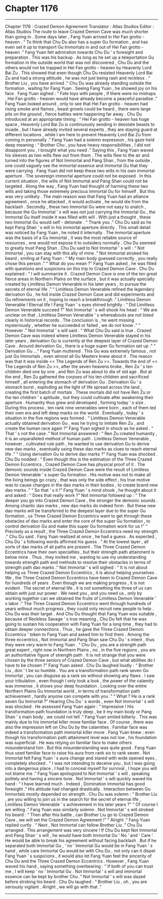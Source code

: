 
# Chapter 1176


---

Chapter 1176 : Crazed Demon Agreement
Translator :
Atlas Studios
Editor :
Atlas Studios
The route to leave Crazed Demon Cave was much shorter than going in .
Some days later , Fang Yuan arrived in Hei Fan grotto - heaven .
“ To think that Chu Du also has a super Gu formation , and has even set it up to transport Gu Immortals in and out of Hei Fan grotto - heaven .” Fang Yuan felt admiration towards Chu Du ’ s foresight and preparation .
This was his backup .
As long as he set up a teleportation Gu formation in the outside world that was not discovered , Chu Du and the others would not be trapped in Hei Fan grotto - heaven by Heavenly Lord Bai Zu .
This showed that even though Chu Du resisted Heavenly Lord Bai Zu and had a strong attitude , he was not just being rash and reckless .
“ Brother Liu , you have arrived .” Chu Du was already standing outside the formation , waiting for Fang Yuan .
Seeing Fang Yuan , he showed joy on his face .
Fang Yuan sighed : “ Fate toys with people , if there were no mishaps , Hei Fan grotto - heaven would have already become a peaceful paradise .”
Fang Yuan looked around , only to see that Hei Fan grotto - heaven had rising smoke and flames , beast growls could be heard , there were large pits on the ground , fierce battles were happening far away .
Chu Du introduced at an appropriate timing : “ Hei Fan grotto - heaven has huge space , Heavenly Lord Bai Zu is continuously sending in desolate beasts to invade , but I have already invited several experts , they are staying guard at different locations , while I am here to prevent Heavenly Lord Bai Zu from coming in personally .”
Fang Yuan had a solemn expression , his gaze held deep meaning : “ Brother Chu , you have heavy responsibilities , I did not disappoint you , I brought what you need .”
Saying this , Fang Yuan waved his sleeves as two wills flew out from them .
The wills flew to the air and turned into the figures of Not Immortal and Pang Shan , from the outside , one could vaguely see the immortal essence and Immortal Gu that they were carrying .
Fang Yuan did not keep these two wills in his own immortal aperture .
The sovereign immortal aperture could not be exposed .
In this current situation , the wills of Not Immortal and Pang Shan could not be targeted .
Along the way , Fang Yuan had thought of harming these two wills and taking those extremely precious Immortal Gu for himself .
But this was very unlikely .
The main reason was that Fang Yuan had an alliance agreement , once he attacked , it would activate , he would die from the backlash .
Secondly , these two Immortal Gu were not easy to snatch , because the Gu Immortal ’ s will was not just carrying the Immortal Gu , the Immortal Gu itself inside it was filled with will . With just a thought , these two Immortal Gu would self - detonate .
“ Thank you .” Chu Du said as he kept Pang Shan ’ s will in his immortal aperture directly .
This small detail was noticed by Fang Yuan , he noted it internally .
The immortal aperture was the basis of a Gu Immortal , it was the most reliable source of resources , one would not expose it to outsiders normally . Chu Du seemed to greatly trust Pang Shan .
Chu Du said to Not Immortal ’ s will : “ Not Immortal , you can stay with this ally of mine .”
Not Immortal stroked his beard , smiling at Fang Yuan : “ My main body guessed correctly , you really chose this person .”
“ What do you mean ?” Fang Yuan asked , he was filled with questions and suspicions on this trip to Crazed Demon Cave .
Chu Du explained : “ I will summarize it . Crazed Demon Cave is one of the ten great fierce areas in Northern Plains on the surface , but it was actually specially created by Limitless Demon Venerable in his later years , to pursue the secrets of eternal life .”
“ Limitless Demon Venerable refined the legendary derivation Gu , he hid inside Crazed Demon Cave and did experiments and Gu refinements on it , hoping to reach a breakthrough .”
Limitless Demon Venerable !
Eternal life !
Fang Yuan ’ s eyes shined brightly : “ Did Limitless Demon Venerable succeed ?”
Not Immortal ’ s will shook his head : “ We are unclear on that . Limitless Demon Venerable ’ s whereabouts are not listed clearly in historical records . The conclusion is , he went missing mysteriously , whether he succeeded or failed , we do not know .”
“ However .” Not Immortal ’ s will said : “ What Chu Du said is true . Crazed Demon Cave was indeed where Limitless Demon Venerable stayed in his later years , derivation Gu is currently at the deepest layer of Crazed Demon Cave . Around derivation Gu , there is a huge super Gu formation set up .”
“ Derivation Gu …” Fang Yuan muttered .
This Gu was extremely famous , not just Gu Immortals , even almost all Gu Masters knew about it .
The reason was that it was inside << The Legends of Ren Zu >>.
Towards the end of << The Legends of Ren Zu >>, after the seven heavens broke , Ren Zu ’ s ten children died one by one , and Ren Zu was about to die of old age . But at the end , Ren Zu gathered the corpses of his ten children and sacrificed himself , all entering the stomach of derivation Gu . Derivation Gu ’ s stomach burst , exploding as the light of life spread across the land , creating the first batch of mortals . These mortals did not have Ren Zu or the ten children ’ s aptitude , but they could cultivate after awakening their aperture .
Humanity thus grew and developed , forming today ’ s size . During this process , ten rank nine venerables were born , each of them led their own era and left deep marks on the world .
Eventually , today ’ s situation in the five regions was formed .
“ Limitless Demon Venerable actually obtained derivation Gu , was he trying to imitate Ren Zu , and create the human race again ?” Fang Yuan sighed in shock as he asked .
“ That ’ s not the case .” Not Immortal answered : “ Ren Zu created humanity , it is an unparalleled method of human path . Limitless Demon Venerable , however , cultivated rule path , he wanted to use derivation Gu to derive new dao marks , eventually using these dao marks as clues to reach eternal life .”
“ Using derivation Gu to derive dao marks ?” Fang Yuan was shocked .
Chu Du nodded : “ Even though this is the estimation of the Three Crazed Demon Eccentrics , Crazed Demon Cave has physical proof of it . The demonic sounds inside Crazed Demon Cave were the result of Limitless Demon Venerable ’ s super Gu formation . His motive was not to make all the living beings go crazy , that was only the side effect , his true motive was to cause changes in the dao marks in their bodies , to create brand new dao marks .”
“ So that ’ s it !” Fang Yuan ’ s mind shook , he thought about it and asked : “ Does that really work ?”
Not Immortal followed up : “ The deeper you go into Crazed Demon Cave , the stronger the demonic sounds . Among chaotic dao marks , new dao marks do indeed form . But these new dao marks will be transferred to the deepest layer due to the super Gu formation , us Three Crazed Demon Eccentrics want to get through these obstacles of dao marks and enter the core of the super Gu formation , to control derivation Gu and make this super Gu formation work for us !”
“ Precisely as a result , the Three Crazed Demon Eccentrics need my strength .” Chu Du said .
Fang Yuan realized at once , he had a guess .
As expected , Chu Du ’ s following words affirmed his guess .
“ At the lowest layer , all sorts of dao marks of all paths are present . The Three Crazed Demon Eccentrics have their own specialties , but their strength path attainment is below mine . Thus , they invited me , wanting to use my understanding towards strength path and methods to resolve their obstacles in terms of strength path dao marks .”
Not Immortal ’ s will sighed : “ It is not about helping us Three Crazed Demon Eccentrics , it is about helping yourselves . We , the Three Crazed Demon Eccentrics have been in Crazed Demon Cave for hundreds of years . Even though we are making progress , it is not evident . The secret of eternal life , it is not something the three of us can obtain with just our power . We need you , and you need us , only by working together can we obtained the fruits of Limitless Demon Venerable ’ s labor .”
The Three Crazed Demon Eccentrics went through hundreds of years without much progress , they could only recruit new people to help .
Chu Du was their target .
And Chu Du thought that Fang Yuan was suitable , because of Reckless Savage ’ s true meaning , Chu Du felt that he was going to sustain his cooperation with Fang Yuan for a long time , they had to obtain deeper connections .
Thus , he gave the Three Crazed Demon Eccentrics ’ token to Fang Yuan and asked him to find them .
Among the three eccentrics , Not Immortal and Pang Shan saw Chu Du ’ s intent , thus they were very warm to Fang Yuan .
“ Chu Du , you are a strength path great expert , right now in Northern Plains , no , in the five regions , you are an authoritative figure of strength path . It is not strange that you were chosen by the three seniors of Crazed Demon Cave , but what abilities do I have to be chosen ?” Fang Yuan asked .
Chu Du laughed loudly : “ Brother Liu , don ’ t be so humble . You are a transformation path rank seven Gu Immortal , you can disguise as a rank six without showing any flaws . I saw your tribulation , even though I only took a look , the power of the calamity was immense , it shows your deep foundation . Looking over the entire Northern Plains Gu Immortal world , in terms of transformation path achievement , hardly anyone can compete with you .”
“ What ? He is a rank seven Gu Immortal ?” Hearing Chu Du ’ s words , even Not Immortal ’ s will was shocked .
He assessed Fang Yuan again : “ Impressive ! His transformation path foundation is truly deep , be it my main body or Pang Shan ’ s main body , we could not tell .”
Fang Yuan smiled bitterly .
This was mainly due to his immortal killer move familiar face .
Of course , there was also the impression left on Chu Du by the calamities .
Familiar face was indeed a transformation path immortal killer move .
Fang Yuan knew : even though his transformation path attainment level was not low , his foundation was superficial . He was relying on familiar face to make others misunderstand him .
But this misunderstanding was quite good .
Fang Yuan thus used familiar face to raise his aura from rank six to rank seven .
Not Immortal felt Fang Yuan ’ s aura change and stared with wide opened eyes , completely shocked .
“ I was not intending to deceive you , but I was going into a dangerous place , I had to conceal myself for survival , I hope you will not blame me .” Fang Yuan apologized to Not Immortal ’ s will , speaking politely and having a sincere tone .
Not Immortal ’ s will quickly waved his hand : “ I have learned much . Indeed , Domination Immortal has good foresight .”
His attitude had changed drastically .
Interaction between Gu Immortals mostly depended on strength .
Chu Du was solemn : “ Brother Liu , are you willing to join us in the search for the secret of eternal life , Limitless Demon Venerable ’ s achievement in his later years ?”
“ Of course I am willing .” Fang Yuan was similarly solemn .
Not Immortal ’ s will stroked his beard : “ Then after this battle , can Brother Liu go to Crazed Demon Cave , we will set the Crazed Demon Agreement !”
“ Alright .” Fang Yuan replied curtly .
“ Next , Not Immortal can follow Brother Liu .” Chu Du arranged .
This arrangement was very sincere !
If Chu Du kept Not Immortal and Pang Shan ’ s will , he would have both Immortal Gu ‘ No ’ and ‘ Care ’. He would be able to break his agreement without facing backlash .
But if he separated both Immortal Gu , ‘ no ’ Immortal Gu would be in Fang Yuan ’ s hand , while care Immortal Gu would be with Chu Du , not only can it dispel Fang Yuan ’ s suspicions , it would also let Fang Yuan feel the sincerity of Chu Du and the Three Crazed Demon Eccentrics .
However , Fang Yuan waved his hand , saying something overbearing : “ If both of you can trust me , I will keep ‘ no ’ Immortal Gu . Not Immortal ’ s will and immortal essence can be kept by brother Chu .”
Not Immortal ’ s will was dazed before stroking his beard .
Chu Du laughed : “ Brother Liu , oh , you are seriously vigilant . Alright , we will go with that .”

---

